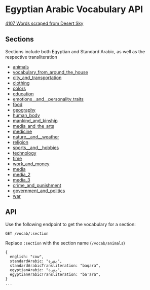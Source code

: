 # Egyptian Arabic Vocabulary API

[4107 Words scraped from Desert Sky](https://arabic.desert-sky.net/vocab.html)

## Sections
Sections include both Egyptian and Standard Arabic, as well as the respective transliteration
- [animals](https://github.com/selmetwa/egyptian-arabic-vocab/blob/main/csv/animals.csv)
- [vocabulary_from_around_the_house](https://github.com/selmetwa/egyptian-arabic-vocab/blob/main/csv/vocabulary_from_around_the_house.csv)
- [city_and_transportation](https://github.com/selmetwa/egyptian-arabic-vocab/blob/main/csv/city_and_transportation.csv)
- [clothing](https://github.com/selmetwa/egyptian-arabic-vocab/blob/main/csv/clothing.csv)
- [colors](https://github.com/selmetwa/egyptian-arabic-vocab/blob/main/csv/colors.csv)
- [education](https://github.com/selmetwa/egyptian-arabic-vocab/blob/main/csv/education.csv)
- [emotions__and__personality_traits](https://github.com/selmetwa/egyptian-arabic-vocab/blob/main/csv/emotions__and__personality_traits.csv)
- [food](https://github.com/selmetwa/egyptian-arabic-vocab/blob/main/csv/food.csv)
- [geography](https://github.com/selmetwa/egyptian-arabic-vocab/blob/main/csv/geography.csv)
- [human_body](https://github.com/selmetwa/egyptian-arabic-vocab/blob/main/csv/human_body.csv)
- [mankind_and_kinship](https://github.com/selmetwa/egyptian-arabic-vocab/blob/main/csv/mankind_and_kinship.csv)
- [media_and_the_arts](https://github.com/selmetwa/egyptian-arabic-vocab/blob/main/csv/media_and_the_arts.csv)
- [medicine](https://github.com/selmetwa/egyptian-arabic-vocab/blob/main/csv/medicine.csv)
- [nature__and__weather](https://github.com/selmetwa/egyptian-arabic-vocab/blob/main/csv/nature__and__weather.csv)
- [religion](https://github.com/selmetwa/egyptian-arabic-vocab/blob/main/csv/religion.csv)
- [sports__and__hobbies](https://github.com/selmetwa/egyptian-arabic-vocab/blob/main/csv/sports__and__hobbies.csv)
- [technology](https://github.com/selmetwa/egyptian-arabic-vocab/blob/main/csv/technology.csv)
- [time](https://github.com/selmetwa/egyptian-arabic-vocab/blob/main/csv/time.csv)
- [work_and_money](https://github.com/selmetwa/egyptian-arabic-vocab/blob/main/csv/work_and_money.csv)
- [media](https://github.com/selmetwa/egyptian-arabic-vocab/blob/main/csv/media.csv)
- [media_2](https://github.com/selmetwa/egyptian-arabic-vocab/blob/main/csv/media_2.csv)
- [media_3](https://github.com/selmetwa/egyptian-arabic-vocab/blob/main/csv/media_3.csv)
- [crime_and_punishment](https://github.com/selmetwa/egyptian-arabic-vocab/blob/main/csv/crime_and_punishment.csv)
- [government_and_politics](https://github.com/selmetwa/egyptian-arabic-vocab/blob/main/csv/government_and_politics.csv)
- [war](https://github.com/selmetwa/egyptian-arabic-vocab/blob/main/csv/war.csv)

## API
Use the following endpoint to get the vocabulary for a section:

```
GET /vocab/:section
```

Replace `:section` with the section name (`/vocab/animals`)
```
{
  english: "cow",
  standardArabic: "بقرة",
  standardArabicTransliteration: "baqara",
  egyptianArabic: "بقرة",
  egyptianArabicTransliteration: "ba'ara",
}
...
```